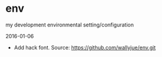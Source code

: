 # env
my development environmental setting/configuration

2016-01-06 
- Add hack font. Source: https://github.com/wallyjue/env.git


